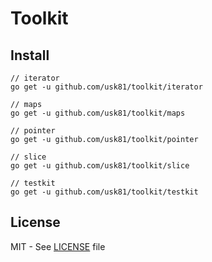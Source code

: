 # Toolkit

## Install

```shell
// iterator
go get -u github.com/usk81/toolkit/iterator

// maps
go get -u github.com/usk81/toolkit/maps

// pointer
go get -u github.com/usk81/toolkit/pointer

// slice
go get -u github.com/usk81/toolkit/slice

// testkit
go get -u github.com/usk81/toolkit/testkit
```

## License
MIT - See [LICENSE](LICENSE) file